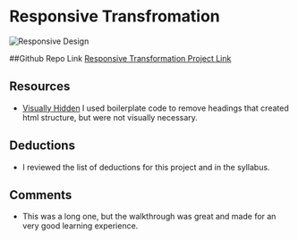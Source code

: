 # Responsive Transfromation


![Responsive Design](https://websitesdepot-websitesdepotinc1.netdna-ssl.com/wp-content/uploads/2015/07/Responsive-Website-Design.jpg)

##Github Repo Link
[Responsive Transformation Project Link](https://github.com/GRowe22/project_transformation_rowe_greg)


## Resources
* [Visually Hidden](https://github.com/h5bp/html5-boilerplate/blob/master/src/css/main.css#L107-L169) I used boilerplate code to remove headings that created html structure, but were not visually necessary.

## Deductions
* I reviewed the list of deductions for this project
and in the syllabus.

## Comments
* This was a long one, but the walkthrough was great and made for an very good learning experience.
